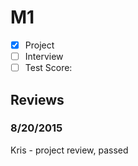 # M1

- [x] Project
- [ ] Interview
- [ ] Test Score: 

## Reviews

### 8/20/2015

Kris - project review, passed
